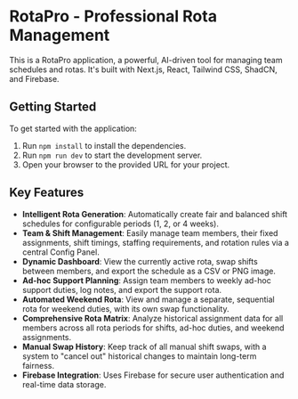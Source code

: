 # RotaPro - Professional Rota Management

This is a RotaPro application, a powerful, AI-driven tool for managing team schedules and rotas. It's built with Next.js, React, Tailwind CSS, ShadCN, and Firebase.

## Getting Started

To get started with the application:

1.  Run `npm install` to install the dependencies.
2.  Run `npm run dev` to start the development server.
3.  Open your browser to the provided URL for your project.

## Key Features

-   **Intelligent Rota Generation**: Automatically create fair and balanced shift schedules for configurable periods (1, 2, or 4 weeks).
-   **Team & Shift Management**: Easily manage team members, their fixed assignments, shift timings, staffing requirements, and rotation rules via a central Config Panel.
-   **Dynamic Dashboard**: View the currently active rota, swap shifts between members, and export the schedule as a CSV or PNG image.
-   **Ad-hoc Support Planning**: Assign team members to weekly ad-hoc support duties, log notes, and export the support rota.
-   **Automated Weekend Rota**: View and manage a separate, sequential rota for weekend duties, with its own swap functionality.
-   **Comprehensive Rota Matrix**: Analyze historical assignment data for all members across all rota periods for shifts, ad-hoc duties, and weekend assignments.
-   **Manual Swap History**: Keep track of all manual shift swaps, with a system to "cancel out" historical changes to maintain long-term fairness.
-   **Firebase Integration**: Uses Firebase for secure user authentication and real-time data storage.